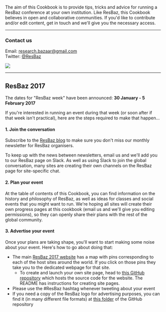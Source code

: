 The aim of this Cookbook is to provide tips, tricks and advice for running a ResBaz conference at your own institution. Like ResBaz, this Cookbook believes in open and collaborative communities. If you'd like to contribute and/or edit content, get in touch and we'll give you the necessary access. 

----
### Contact us

Email: research.bazaar@gmail.com  
Twitter: [@ResBaz](www.twitter.com/resbaz)


![](http://65.media.tumblr.com/1423cd1418b77aa438f7683bee97e139/tumblr_inline_o27opvUYDv1ssbz72_500.jpg)

----

## ResBaz 2017

The dates for "ResBaz week" have been announced: **30 January - 5 February 2017**

If you're interested in running an event during that week (or soon after if that week isn't practical), here are the steps required to make that happen...

#### 1. Join the conversation

Subscribe to the [ResBaz blog](https://resbazblog.wordpress.com/) to make sure you don't miss our monthly newsletter for ResBaz organisers. 

To keep up with the news between newsletters, email us and we'll add you to our ResBaz page on Slack. As well as using Slack to join the global conversation, many sites are creating their own channels on the ResBaz page for site-specific chat.


#### 2. Plan your event  

At the table of contents of this Cookbook, you can find information on the history and philosophy of ResBaz, as well as ideas for classes and social events that you might want to run. We're hoping all sites will create their own progress pages at this cookbook (email us and we'll give you editing permissions), so they can openly share their plans with the rest of the global community.


#### 3. Advertise your event

Once your plans are taking shape, you'll want to start making some noise about your event. Here's how to go about doing that:
  * The main [ResBaz 2017 website](https://2017.resbaz.com/) has a map with pins corresponding to each of the host sites around the world. If you click on those pins they take you to the dedicated webpage for that site.
    * To create and launch your own site page, head to [this GitHub repository](https://github.com/resbaz/resbaz2017) which hosts the source code for the website. The README has instructions for creating site pages.
  * Please use the #ResBaz hashtag whenever tweeting about your event
  * If you need a copy of the ResBaz logo for advertising purposes, you can find it (in many different file formats) at [this folder](https://github.com/resbaz/resbaz2017/tree/gh-pages/img/resbaz_logos) of the GitHub repository 




